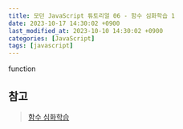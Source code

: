 ```yaml
---
title: 모던 JavaScript 튜토리얼 06 - 함수 심화학습 1
date: 2023-10-17 14:30:02 +0900
last_modified_at: 2023-10-10 14:30:02 +0900
categories: [JavaScript]
tags: [javascript]
---
```


function

##

## 참고

> [함수 심화학습](https://ko.javascript.info/advanced-functions)
